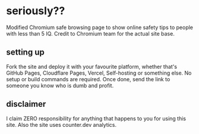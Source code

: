# seriously??
Modified Chromium safe browsing page to show online safety tips to people with less than 5 IQ. Credit to Chromium team for the actual site base.

## setting up
Fork the site and deploy it with your favourite platform, whether that's GitHub Pages, Cloudflare Pages, Vercel, Self-hosting or something else. No setup or build commands are required. Once done, send the link to someone you know who is dumb and profit.

## disclaimer
I claim ZERO responsibility for anything that happens to you for using this site. Also the site uses counter.dev analytics.

